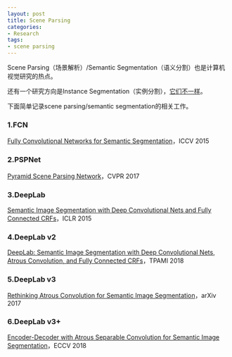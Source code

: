 ```yaml
---
layout: post
title: Scene Parsing
categories:
- Research
tags:
- scene parsing
---
```


Scene Parsing（场景解析）/Semantic Segmentation（语义分割）也是计算机视觉研究的热点。

还有一个研究方向是Instance Segmentation（实例分割），[它们不一样](https://www.zhihu.com/question/51704852/answer/127120264)。

下面简单记录scene parsing/semantic segmentation的相关工作。

### 1.FCN

[Fully Convolutional Networks for Semantic Segmentation](https://arxiv.org/pdf/1411.4038.pdf)，ICCV 2015

### 2.PSPNet

[Pyramid Scene Parsing Network](https://arxiv.org/pdf/1612.01105.pdf)，CVPR 2017

### 3.DeepLab

[Semantic Image Segmentation with Deep Convolutional Nets and Fully Connected CRFs](https://arxiv.org/pdf/1412.7062v3.pdf)，ICLR 2015

### 4.DeepLab v2

[DeepLab: Semantic Image Segmentation with Deep Convolutional Nets, Atrous Convolution, and Fully Connected CRFs](https://arxiv.org/pdf/1606.00915.pdf)，TPAMI 2018

### 5.DeepLab v3

[Rethinking Atrous Convolution for Semantic Image Segmentation](https://arxiv.org/pdf/1706.05587.pdf)，arXiv 2017

### 6.DeepLab v3+

[Encoder-Decoder with Atrous Separable Convolution for Semantic Image Segmentation](https://eccv2018.org/openaccess/content_ECCV_2018/papers/Liang-Chieh_Chen_Encoder-Decoder_with_Atrous_ECCV_2018_paper.pdf)，ECCV 2018